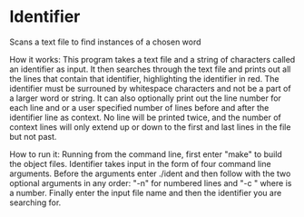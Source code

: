 # Identifier
Scans a text file to find instances of a chosen word

How it works:
This program takes a text file and a string of characters called an identifier as input. It then searches through the text file and prints out all the lines
that contain that identifier, highlighting the identifier in red. The identifier must be surrouned by whitespace characters and not be a part of a larger word or
string. It can also optionally print out the line number for each line and or a user specified
number of lines before and after the identifier line as context. No line will be printed twice, and the number of context lines will only extend up or down 
to the first and last lines in the file but not past.

How to run it:
Running from the command line, first enter "make" to build the object files. Identifier takes input in the form of four command line arguments. Before the arguments
enter ./ident and then follow with the two optional arguments in any order: "-n" for numbered lines and "-c <context>" where <context> is a number. Finally enter the input file name and then
the identifier you are searching for.
